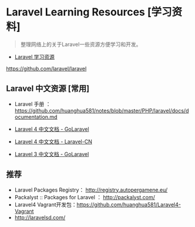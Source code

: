 # Laravel Learning Resources [学习资料]

> 整理网络上的关于Laravel一些资源方便学习和开发。


* [Laravel 学习资源](https://github.com/huanghua581/notes/blob/master/PHP/laravel/laravel-learning-resources.md)

https://github.com/laravel/laravel

## Laravel 中文资源 [常用]

* Laravel 手册 ： https://github.com/huanghua581/notes/blob/master/PHP/laravel/docs/documentation.md

* [Laravel 4 中文文档 - GoLaravel](http://www.golaravel.com/docs/)

* [Laravel 4 中文文档 - Laravel-CN](http://laravel-cn.com/docs)

* [Laravel 3 中文文档 - GoLaravel](http://v3.golaravel.com/docs/)


## 推荐


* Laravel Packages Registry： http://registry.autopergamene.eu/
* Packalyst :: Packages for Laravel ： http://packalyst.com/
* Laravel4 Vagrant开发包：https://github.com/huanghua581/Laravel4-Vagrant
* http://laravelsd.com/
